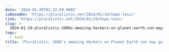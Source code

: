 ```yaml
---
date: '2024-01-20T01:22:59.000Z'
isBasedOn: 'https://pluralistic.net/2024/01/19/hope-less/'
link: 'https://pluralistic.net/2024/01/19/hope-less/'
slug: >-
  2024-01-19-pluralistic-2600s-amazing-hackers-on-planet-earth-con-may-go-down-to-ensh
tags:
  - tech
title: 'Pluralistic: 2600’s amazing Hackers on Planet Earth con may go down to ensh'
---
```


